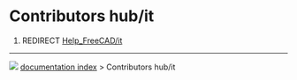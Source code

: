 # Contributors hub/it
1.  REDIRECT [Help_FreeCAD/it](Help_FreeCAD/it.md)



---
![](images/Right_arrow.png) [documentation index](../README.md) > Contributors hub/it
